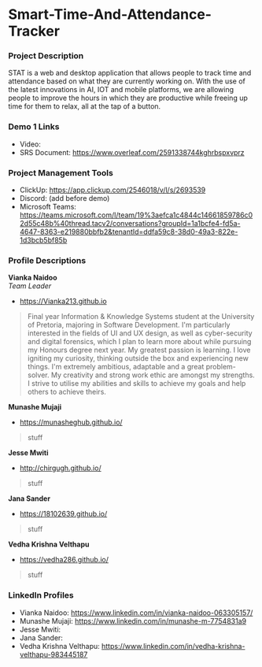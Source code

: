 # Smart-Time-And-Attendance-Tracker

### Project Description
STAT is a web and desktop application that allows people to track time and attendance based on what they are currently working on. With the use of the latest innovations in AI, IOT and mobile platforms, we are allowing people to improve the hours in which they are productive while freeing up time for them to relax, all at the tap of a button.

### Demo 1 Links
- Video: 
- SRS Document: https://www.overleaf.com/2591338744kghrbspxvprz

### Project Management Tools
- ClickUp: https://app.clickup.com/2546018/v/l/s/2693539
- Discord: (add before demo)
- Microsoft Teams: https://teams.microsoft.com/l/team/19%3aefca1c4844c14661859786c02d55c48b%40thread.tacv2/conversations?groupId=1a1bcfe4-fd5a-4647-8363-e219880bbfb2&tenantId=ddfa59c8-38d0-49a3-822e-1d3bcb5bf85b

### Profile Descriptions

**Vianka Naidoo**\
_Team Leader_
- https://Vianka213.github.io
> Final year Information & Knowledge Systems student at the University of Pretoria, majoring in Software Development. I'm particularly interested in the fields of UI and UX design, as well as cyber-security and digital forensics, which I plan to learn more about while pursuing my Honours degree next year.
My greatest passion is learning. I love igniting my curiosity, thinking outside the box and experiencing new things.
I'm extremely ambitious, adaptable and a great problem-solver. My creativity and strong work ethic are amongst my strengths. I strive to utilise my abilities and skills to achieve my goals and help others to achieve theirs.

**Munashe Mujaji**
- https://munasheghub.github.io/
> stuff

**Jesse Mwiti**
- http://chirgugh.github.io/
> stuff

**Jana Sander**
- https://18102639.github.io/
> stuff

**Vedha Krishna Velthapu**
- https://vedha286.github.io/
> stuff

### LinkedIn Profiles
- Vianka Naidoo: https://www.linkedin.com/in/vianka-naidoo-063305157/
- Munashe Mujaji: https://www.linkedin.com/in/munashe-m-7754831a9
- Jesse Mwiti:
- Jana Sander:
- Vedha Krishna Velthapu: https://www.linkedin.com/in/vedha-krishna-velthapu-983445187
